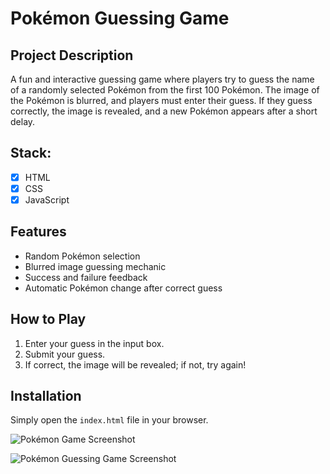 # Pokémon Guessing Game

## Project Description

A fun and interactive guessing game where players try to guess the name of a randomly selected Pokémon from the first 100 Pokémon. The image of the Pokémon is blurred, and players must enter their guess. If they guess correctly, the image is revealed, and a new Pokémon appears after a short delay. 

## Stack:
- [x] HTML
- [x] CSS
- [x] JavaScript

## Features
- Random Pokémon selection
- Blurred image guessing mechanic
- Success and failure feedback
- Automatic Pokémon change after correct guess

## How to Play
1. Enter your guess in the input box.
2. Submit your guess.
3. If correct, the image will be revealed; if not, try again!

## Installation
Simply open the `index.html` file in your browser.

![Pokémon Game Screenshot](https://github.com/uditbaliyan/Web-dev-mini-projects/blob/pokemon_guessing/Pokemon_Guessing/Images/Screenshot%20from%202024-10-02%2004-31-31.png)

![Pokémon Guessing Game Screenshot](https://github.com/uditbaliyan/Web-dev-mini-projects/blob/pokemon_guessing/Pokemon_Guessing/Images/Screenshot%20from%202024-10-02%2004-36-09.png)
